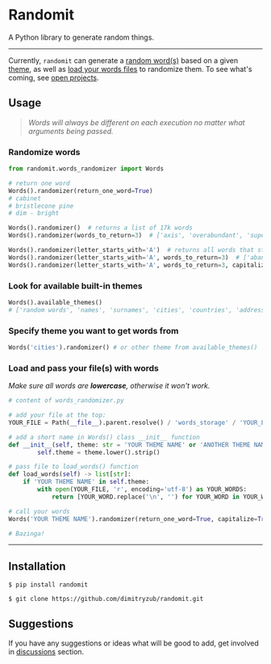 # Randomit

A Python library to generate random things.

___
Currently, `randomit` can generate a [random word(s)](#randomize-words) based on a given [theme](#look-for-available-themes), 
as well as [load your words files](#load-and-pass-your-files) to randomize them. To see what's coming, see [open projects](https://github.com/dimitryzub/randomit/projects).

## Usage

> *Words will always be different on each execution no matter what arguments being passed.*

### Randomize words

```python
from randomit.words_randomizer import Words

# return one word
Words().randomizer(return_one_word=True)
# cabinet
# bristlecone pine
# dim - bright

Words().randomizer()  # returns a list of 17k words
Words().randomizer(words_to_return=3)  # ['axis', 'overabundant', 'superuser']

Words().randomizer(letter_starts_with='A')  # returns all words that starts with letter "A" 
Words().randomizer(letter_starts_with='A', words_to_return=3)  # ['abandoned', 'able', 'absolute']
Words().randomizer(letter_starts_with='A', words_to_return=3, capitalize=True) # ['Apron', 'Ashes', 'Anvil']
```

### Look for available built-in themes

```python
Words().available_themes()
# ['random words', 'names', 'surnames', 'cities', 'countries', 'address']
```

### Specify theme you want to get words from

```python
Words('cities').randomizer() # or other theme from available_themes()
```

### Load and pass your file(s) with words
_Make sure all words are **lowercase**, otherwise it won't work._

```python
# content of words_randomizer.py

# add your file at the top:
YOUR_FILE = Path(__file__).parent.resolve() / 'words_storage' / 'YOUR_LIST.txt'

# add a short name in Words() class __init__ function
def __init__(self, theme: str = 'YOUR THEME NAME' or 'ANOTHER THEME NAME'):
        self.theme = theme.lower().strip()

# pass file to load_words() function
def load_words(self) -> list[str]:
    if 'YOUR THEME NAME' in self.theme:
        with open(YOUR_FILE, 'r', encoding='utf-8') as YOUR_WORDS:
            return [YOUR_WORD.replace('\n', '') for YOUR_WORD in YOUR_WORDS]

# call your words
Words('YOUR THEME NAME').randomizer(return_one_word=True, capitalize=True)

# Bazinga! 
```

___

## Installation

```
$ pip install randomit
```

```
$ git clone https://github.com/dimitryzub/randomit.git
```

## Suggestions

If you have any suggestions or ideas what will be good to add, get involved in [discussions](https://github.com/dimitryzub/randomit/discussions) section.